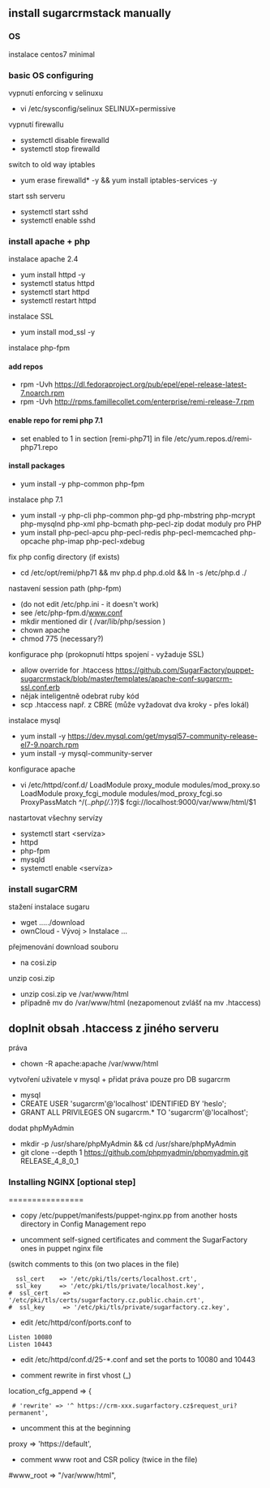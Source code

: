 ## install sugarcrmstack manually

### OS
instalace centos7 minimal

### basic OS configuring

vypnutí enforcing v selinuxu
 - vi /etc/sysconfig/selinux
    SELINUX=permissive

vypnutí firewallu
 - systemctl disable firewalld
 - systemctl stop firewalld

switch to old way iptables
 - yum erase firewalld* -y && yum install iptables-services -y

start ssh serveru
 - systemctl start sshd
 - systemctl enable sshd

### install apache + php

instalace apache 2.4
 - yum install httpd -y
 - systemctl status httpd
 - systemctl start httpd
 - systemctl restart httpd

instalace SSL
 - yum install mod_ssl -y

instalace php-fpm

#### add repos
 - rpm -Uvh https://dl.fedoraproject.org/pub/epel/epel-release-latest-7.noarch.rpm
 - rpm -Uvh http://rpms.famillecollet.com/enterprise/remi-release-7.rpm
#### enable repo for remi php 7.1
 - set enabled to 1 in section [remi-php71] in file /etc/yum.repos.d/remi-php71.repo
#### install packages
 - yum install -y php-common php-fpm

instalace php 7.1
 - yum install -y php-cli php-common php-gd php-mbstring php-mcrypt php-mysqlnd php-xml php-bcmath php-pecl-zip
dodat moduly pro PHP
 - yum install php-pecl-apcu php-pecl-redis php-pecl-memcached php-opcache php-imap php-pecl-xdebug

fix php config directory (if exists)
 - cd /etc/opt/remi/php71 && mv php.d php.d.old && ln -s /etc/php.d ./

 nastavení session path (php-fpm)
  - (do not edit /etc/php.ini - it doesn't work)
  - see /etc/php-fpm.d/www.conf
  - mkdir mentioned dir ( /var/lib/php/session )
  - chown apache
  - chmod 775 (necessary?)

konfigurace php (prokopnutí https spojení - vyžaduje SSL)
 - allow override for .htaccess
    https://github.com/SugarFactory/puppet-sugarcrmstack/blob/master/templates/apache-conf-sugarcrm-ssl.conf.erb
 - nějak inteligentně odebrat ruby kód
 - scp .htaccess např. z CBRE (může vyžadovat dva kroky - přes lokál)

instalace mysql
 - yum install -y https://dev.mysql.com/get/mysql57-community-release-el7-9.noarch.rpm
 - yum install -y mysql-community-server

konfigurace apache
 - vi /etc/httpd/conf.d/
    LoadModule proxy_module modules/mod_proxy.so
    LoadModule proxy_fcgi_module modules/mod_proxy_fcgi.so
    ProxyPassMatch ^/(.*\.php(/.*)?)$ fcgi://localhost:9000/var/www/html/$1

nastartovat všechny servízy
 - systemctl start <servíza>
 - httpd
 - php-fpm
 - mysqld
 - systemctl enable <servíza>

### install sugarCRM

stažení instalace sugaru
 - wget ...../download
 - ownCloud - Vývoj > Instalace ...

přejmenování download souboru
 - na cosi.zip

unzip cosi.zip
 - unzip cosi.zip ve /var/www/html
 - případně mv do /var/www/html (nezapomenout zvlášť na mv .htaccess)

doplnit obsah .htaccess z jiného serveru
 -

práva
 - chown -R apache:apache /var/www/html

vytvoření uživatele v mysql + přidat práva pouze pro DB sugarcrm
 - mysql
 - CREATE USER 'sugarcrm'@'localhost' IDENTIFIED BY 'heslo';
 - GRANT ALL PRIVILEGES ON sugarcrm.* TO 'sugarcrm'@'localhost';

dodat phpMyAdmin
 - mkdir -p /usr/share/phpMyAdmin && cd /usr/share/phpMyAdmin
 - git clone --depth 1 https://github.com/phpmyadmin/phpmyadmin.git RELEASE_4_8_0_1


### Installing NGINX [optional step]
================

 - copy /etc/puppet/manifests/puppet-nginx.pp from another hosts directory in Config Management repo

 - uncomment self-signed certificates and comment the SugarFactory ones in puppet nginx file

 (switch comments to this (on two places in the file)

 ```
   ssl_cert    => '/etc/pki/tls/certs/localhost.crt',
   ssl_key     => '/etc/pki/tls/private/localhost.key',
 #  ssl_cert    => '/etc/pki/tls/certs/sugarfactory.cz.public.chain.crt',
 #  ssl_key     => '/etc/pki/tls/private/sugarfactory.cz.key',
 ```

 - edit /etc/httpd/conf/ports.conf to
 ```
 Listen 10080
 Listen 10443
```

 - edit /etc/httpd/conf.d/25-*.conf and set the ports to 10080 and 10443

 - comment rewrite in first vhost (_)

 location_cfg_append => {

     # 'rewrite' => '^ https://crm-xxx.sugarfactory.cz$request_uri? permanent',

 - uncomment this at the beginning

 proxy => 'https://default',

 - comment www root and CSR policy (twice in the file)

 #www_root    => "/var/www/html",
